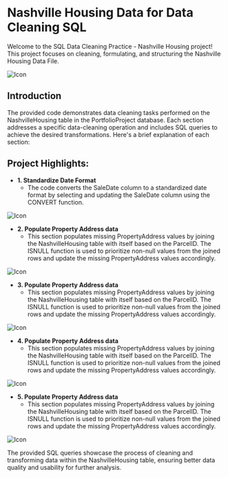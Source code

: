 # Nashville Housing Data for Data Cleaning SQL

Welcome to the SQL Data Cleaning Practice - Nashville Housing project! This project focuses on cleaning, formulating, and structuring the Nashville Housing Data File.

![Icon](Imgae/99999.jpg)

## Introduction

The provided code demonstrates data cleaning tasks performed on the NashvilleHousing table in the PortfolioProject database. Each section addresses a specific data-cleaning operation and includes SQL queries to achieve the desired transformations. Here's a brief explanation of each section:

## Project Highlights:
- **1. Standardize Date Format**
  - The code converts the SaleDate column to a standardized date format by selecting and updating the SaleDate column using the CONVERT function.

![Icon](Imgae/99999.jpg)

- **2. Populate Property Address data**
  - This section populates missing PropertyAddress values by joining the NashvilleHousing table with itself based on the ParcelID. The ISNULL function is used to prioritize non-null values from the joined rows and update the missing PropertyAddress values accordingly.

![Icon](Imgae/99999.jpg)

- **3. Populate Property Address data**
  - This section populates missing PropertyAddress values by joining the NashvilleHousing table with itself based on the ParcelID. The ISNULL function is used to prioritize non-null values from the joined rows and update the missing PropertyAddress values accordingly.

![Icon](Imgae/99999.jpg)

- **4. Populate Property Address data**
  - This section populates missing PropertyAddress values by joining the NashvilleHousing table with itself based on the ParcelID. The ISNULL function is used to prioritize non-null values from the joined rows and update the missing PropertyAddress values accordingly.

![Icon](Imgae/99999.jpg)

- **5. Populate Property Address data**
  - This section populates missing PropertyAddress values by joining the NashvilleHousing table with itself based on the ParcelID. The ISNULL function is used to prioritize non-null values from the joined rows and update the missing PropertyAddress values accordingly.

![Icon](Imgae/99999.jpg)


The provided SQL queries showcase the process of cleaning and transforming data within the NashvilleHousing table, ensuring better data quality and usability for further analysis.
